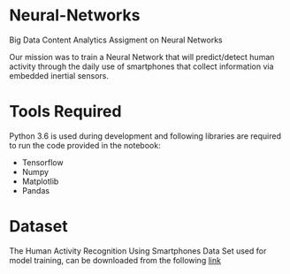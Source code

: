 # Neural-Networks
Big Data Content Analytics Assigment on Neural Networks

Our mission was to train a Neural Network that will predict/detect human activity through the daily use of smartphones that collect information via embedded inertial sensors.

# Tools Required
Python 3.6 is used during development and following libraries are required to run the code provided in the notebook:

* Tensorflow
* Numpy
* Matplotlib
* Pandas

# Dataset
The Human Activity Recognition Using Smartphones Data Set  used for model training, can be downloaded from the following [link](https://archive.ics.uci.edu/ml/datasets/human+activity+recognition+using+smartphones#)

